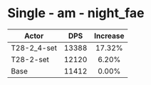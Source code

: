 # Single - am - night_fae
| Actor | DPS | Increase |
|---|:---:|:---:|
|T28-2_4-set|13388|17.32%|
|T28-2-set|12120|6.20%|
|Base|11412|0.00%|
